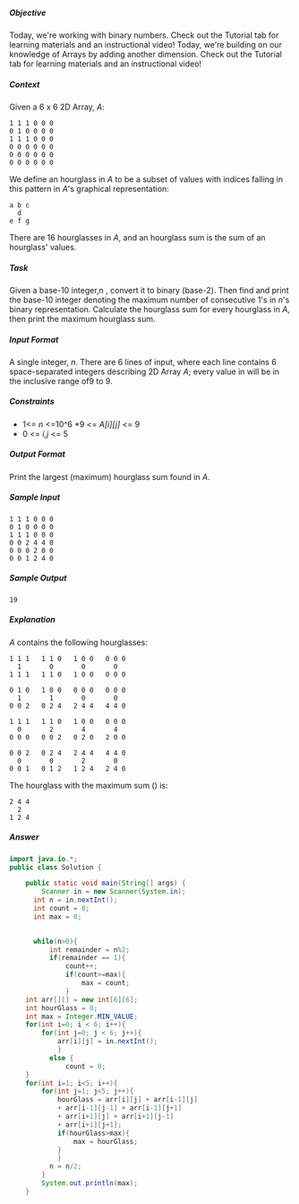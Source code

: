 ##### Objective 
Today, we're working with binary numbers. Check out the Tutorial tab for learning materials and an instructional video!
Today, we're building on our knowledge of Arrays by adding another dimension. Check out the Tutorial tab for learning materials and an instructional video!

##### Context 
Given a 6 x 6 2D Array, *A*:
```
1 1 1 0 0 0
0 1 0 0 0 0
1 1 1 0 0 0
0 0 0 0 0 0
0 0 0 0 0 0
0 0 0 0 0 0
```
We define an hourglass in *A* to be a subset of values with indices falling in this pattern in *A*'s graphical representation:
```
a b c
  d
e f g
```
There are 16 hourglasses in *A*, and an hourglass sum is the sum of an hourglass' values.
  
##### Task 
Given a base-10 integer,n , convert it to binary (base-2). Then find and print the base-10 integer denoting the maximum number of consecutive 1's in *n*'s binary representation.
Calculate the hourglass sum for every hourglass in *A*, then print the maximum hourglass sum.
  
##### Input Format
  
A single integer, *n*.
There are 6 lines of input, where each line contains 6 space-separated integers describing 2D Array *A*; every value in  will be in the inclusive range of9 to 9.
  
##### Constraints
* 1<= *n* <=10^6
*9 <= *A[i][j]* <= 9
* 0 <= *i,j* <= 5
  
##### Output Format

Print the largest (maximum) hourglass sum found in *A*.

##### Sample Input
```
1 1 1 0 0 0
0 1 0 0 0 0
1 1 1 0 0 0
0 0 2 4 4 0
0 0 0 2 0 0
0 0 1 2 4 0
```
##### Sample Output
```
19
```
##### Explanation

*A* contains the following hourglasses:
```
1 1 1   1 1 0   1 0 0   0 0 0
  1       0       0       0
1 1 1   1 1 0   1 0 0   0 0 0

0 1 0   1 0 0   0 0 0   0 0 0
  1       1       0       0
0 0 2   0 2 4   2 4 4   4 4 0

1 1 1   1 1 0   1 0 0   0 0 0
  0       2       4       4
0 0 0   0 0 2   0 2 0   2 0 0

0 0 2   0 2 4   2 4 4   4 4 0
  0       0       2       0
0 0 1   0 1 2   1 2 4   2 4 0
```
The hourglass with the maximum sum () is:
```
2 4 4
  2
1 2 4
```

  ##### Answer
  ```java
  import java.io.*;
  public class Solution {
  
      public static void main(String[] args) {
          Scanner in = new Scanner(System.in);
        int n = in.nextInt();
        int count = 0;
        int max = 0;
 
        
        while(n>0){
            int remainder = n%2;
            if(remainder == 1){
                count++;
                if(count>=max){
                    max = count;
                }
      int arr[][] = new int[6][6];
      int hourGlass = 0;
      int max = Integer.MIN_VALUE;
      for(int i=0; i < 6; i++){
          for(int j=0; j < 6; j++){
              arr[i][j] = in.nextInt();
              }
            else {
                count = 0;
      }
      for(int i=1; i<5; i++){
          for(int j=1; j<5; j++){
              hourGlass = arr[i][j] + arr[i-1][j] 
              + arr[i-1][j-1] + arr[i-1][j+1] 
              + arr[i+1][j] + arr[i+1][j-1] 
              + arr[i+1][j+1];
              if(hourGlass>max){
                  max = hourGlass;
              }
              }
            n = n/2;
          }
          System.out.println(max);
      }